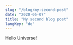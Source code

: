 ```yaml
---
slug: "/blog/my-second-post"
date: "2020-05-07"
title: "My second blog post"
langKey: "de"
---
```


Hello Universe!
